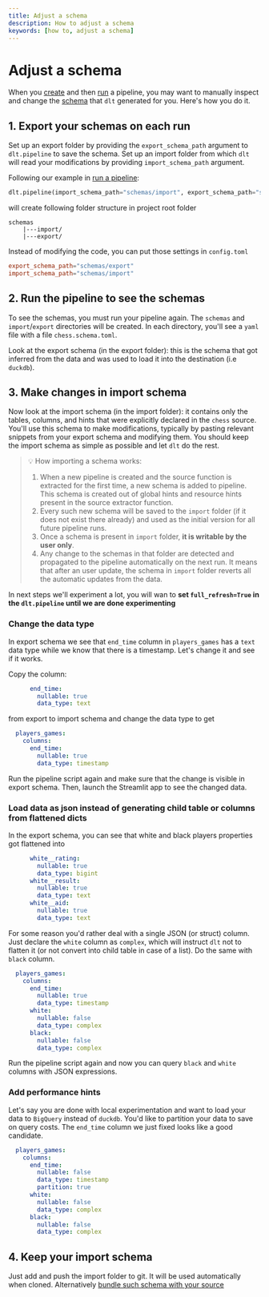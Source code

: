 ```yaml
---
title: Adjust a schema
description: How to adjust a schema
keywords: [how to, adjust a schema]
---
```


# Adjust a schema

When you [create](create-a-pipeline.md) and then [run](run-a-pipeline.md) a pipeline, you may want to manually inspect and change the [schema](../general-usage/schema.md) that `dlt` generated for you. Here's how you do it.

## 1. Export your schemas on each run

Set up an export folder by providing the `export_schema_path` argument to `dlt.pipeline` to save the schema. Set up an import folder from which `dlt` will read your modifications by providing `import_schema_path` argument.

Following our example in [run a pipeline](run-a-pipeline.md):

```python
dlt.pipeline(import_schema_path="schemas/import", export_schema_path="schemas/export", pipeline_name="chess_pipeline", destination='duckdb', dataset_name="games_data")
```

will create following folder structure in project root folder

```
schemas
    |---import/
    |---export/
```

Instead of modifying the code, you can put those settings in `config.toml`

```toml
export_schema_path="schemas/export"
import_schema_path="schemas/import"
```

## 2. Run the pipeline to see the schemas

To see the schemas, you must run your pipeline again. The `schemas` and `import`/`export` directories will be created. In each directory, you'll see a `yaml` file with a file `chess.schema.toml`.

Look at the export schema (in the export folder): this is the schema that got inferred from the data and was used to load it into the destination (i.e `duckdb`).


## 3. Make changes in import schema

Now look at the import schema (in the import folder): it contains only the tables, columns, and hints that were explicitly declared in the `chess` source. You'll use this schema to make modifications, typically by pasting relevant snippets from your export schema and modifying them. You should keep the import schema as simple as possible and let `dlt` do the rest.

> 💡 How importing a schema works:
> 1. When a new pipeline is created and the source function is extracted for the first time, a new schema is added to pipeline. This schema is created out of global hints and resource hints present in the source extractor function.
> 2. Every such new schema will be saved to the `import` folder (if it does not exist there already) and used as the initial version for all future pipeline runs.
> 3. Once a schema is present in `import` folder, **it is writable by the user only**.
> 4. Any change to the schemas in that folder are detected and propagated to the pipeline automatically on the next run. It means that after an user update, the schema in `import` folder reverts all the automatic updates from the data.

In next steps we'll experiment a lot, you will wan to **set `full_refresh=True` in the `dlt.pipeline` until we are done experimenting**

### Change the data type

In export schema we see that `end_time` column in `players_games` has a `text` data type while we know that there is a timestamp. Let's change it and see if it works.

Copy the column:

```yaml
      end_time:
        nullable: true
        data_type: text
```

from export to import schema and change the data type to get

```yaml
  players_games:
    columns:
      end_time:
        nullable: true
        data_type: timestamp
```

Run the pipeline script again and make sure that the change is visible in export schema. Then, launch the Streamlit app to see the changed data.

### Load data as json instead of generating child table or columns from flattened dicts

In the export schema, you can see that white and black players properties got flattened into

```yaml
      white__rating:
        nullable: true
        data_type: bigint
      white__result:
        nullable: true
        data_type: text
      white__aid:
        nullable: true
        data_type: text
```

For some reason you'd rather deal with a single JSON (or struct) column. Just declare the `white` column as `complex`, which will instruct `dlt` not to flatten it (or not convert into child table in case of a list). Do the same with `black` column.

```yaml
  players_games:
    columns:
      end_time:
        nullable: true
        data_type: timestamp
      white:
        nullable: false
        data_type: complex
      black:
        nullable: false
        data_type: complex
```

Run the pipeline script again and now you can query `black` and `white` columns with JSON expressions.

### Add performance hints

Let's say you are done with local experimentation and want to load your data to `BigQuery` instead of `duckdb`. You'd like to partition your data to save on query costs. The `end_time` column we just fixed looks like a good candidate.

```yaml
  players_games:
    columns:
      end_time:
        nullable: false
        data_type: timestamp
        partition: true
      white:
        nullable: false
        data_type: complex
      black:
        nullable: false
        data_type: complex
```

## 4. Keep your import schema

Just add and push the import folder to git. It will be used automatically when cloned. Alternatively [bundle such schema with your source](../general-usage/schema.md#attaching-schemas-to-sources)